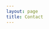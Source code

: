 ```yaml
---
layout: page
title: Contact
---
```

<script setup>
import {
  VPTeamPage,
  VPTeamPageTitle,
  VPTeamPageSection,
  VPTeamMembers
} from 'vitepress/theme'

const members = [
  {
    avatar: 'https://avatars.githubusercontent.com/u/5677755?s=400&u=e89905c3705b0743fa6f672791d1d5369e13743d&v=4',
    name: 'Chuan Qiu',
    title: 'Founder',
    links: [
      { icon: 'github', link: 'https://github.com/eagleonhill' },
      { icon: 'linkedin', link: 'https://www.linkedin.com/in/chuanqiu/' },
    ]
  }
]
</script>

  <VPTeamPageTitle>
    <template #title>
      Our Team
    </template>
    <template #lead>
        Velda is inspired by industry experts with over 10 years of experience in distributed systems and cloud computing.
        <br/>We're bootstrapped with sufficient funding to power your use cases.
    </template>
  </VPTeamPageTitle>
  <VPTeamMembers :members />
  <VPTeamPageTitle>
    <template #title>
      Contact us
    </template>
    <template #lead>
        <ul>
            <li>
                <a href="mailto:contact@velda.io">
                    📧 Email us at <strong>contact@velda.io</strong>
                </a>
            </li>
            <li>
                <a href="https://calendly.com/velda-io/30min" target="_blank" rel="noopener">
                    📅 Book a <strong>free consultation</strong>
                </a>
            </li>
            <li>
              <a href="https://github.com/velda-io/velda">
                <img class="icon" src="https://api.iconify.design/simple-icons/github.svg" />Star us on GitHub
              </a>
            </li>
        </ul>
    </template>
  </VPTeamPageTitle>

  <style scoped>
.icon {
  display: inline;
  height: 20px;
  width: 20px;
  margin-right: 5px
}
</style>